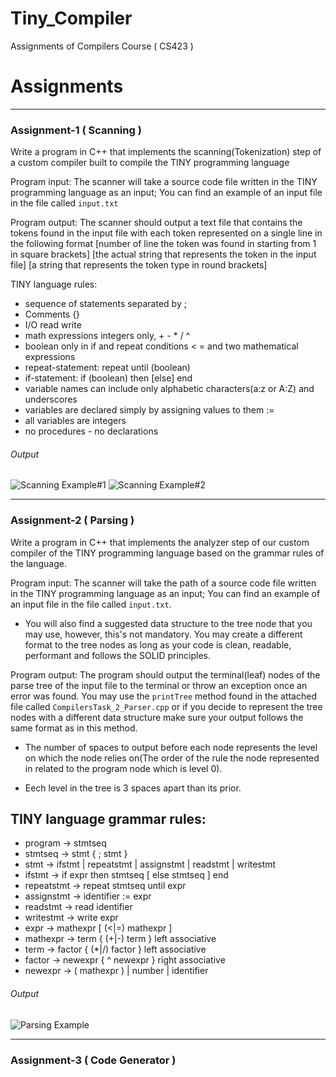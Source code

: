 # Tiny_Compiler
Assignments of Compilers Course ( CS423 )

# Assignments
***************************************************************************************************
### Assignment-1  ( Scanning )

Write a program in C++ that implements the scanning(Tokenization) step of a custom compiler built to compile the TINY programming language 

Program input: The scanner will take a source code file written in the TINY programming language as an input; You can find an example of an input file in the file called `input.txt` 

Program output: The scanner should output a text file that contains the tokens found in the input file with each token represented on a single line in the following format 
[number of line the token was found in starting from 1 in square brackets] [the actual string that represents the token in the input file] [a string that represents the token type in round brackets] 

TINY language rules:
- sequence of statements separated by ;
- Comments {}
- I/O read write
- math expressions integers only, + - * / ^
- boolean only in if and repeat conditions < = and two mathematical expressions
- repeat-statement: repeat until (boolean)
- if-statement: if (boolean) then [else] end
- variable names can include only alphabetic characters(a:z or A:Z) and underscores
- variables are declared simply by assigning values to them :=
- all variables are integers
- no procedures - no declarations

###### Output

![Scanning Example#1](https://user-images.githubusercontent.com/90295968/206789503-d179dbea-5b00-4109-af29-69971c83102d.jpg)
![Scanning Example#2](https://user-images.githubusercontent.com/90295968/206789484-f5c3ca2a-e6dd-48a9-91c9-269a868aac18.jpg)
***************************************************************************************************
### Assignment-2  ( Parsing )

Write a program in C++ that implements the analyzer step of our custom compiler of the TINY programming language based on the grammar rules of the language.

Program input: The scanner will take the path of a source code file written in the TINY programming language as an input; You can find an example of an input file in the file called `input.txt`.


- You will also find a suggested data structure to the tree node that you may use, however, this's not mandatory. You may create a different format to the tree nodes as long as your code is clean, readable, performant and follows the SOLID principles.

Program output: The program should output the terminal(leaf) nodes of the parse tree of the input file to the terminal or throw an exception once an error was found. You may use the `printTree` method found in the attached file called `CompilersTask_2_Parser.cpp` or if you decide to represent the tree nodes with a different data structure make sure your output follows the same format as in this method.

- The number of spaces to output before each node represents the level on which the node relies on(The order of the rule the node represented in related to the program node which is level 0).

- Eech level in the tree is 3 spaces apart than its prior.

## TINY language grammar rules:

- program -> stmtseq
- stmtseq -> stmt { ; stmt }
- stmt -> ifstmt | repeatstmt | assignstmt | readstmt | writestmt
- ifstmt -> if expr then stmtseq [ else stmtseq ] end
- repeatstmt -> repeat stmtseq until expr
- assignstmt -> identifier := expr
- readstmt -> read identifier
- writestmt -> write expr
- expr -> mathexpr [ (<|=) mathexpr ]
- mathexpr -> term { (+|-) term }    left associative
- term -> factor { (*|/) factor }    left associative
- factor -> newexpr { ^ newexpr }    right associative
- newexpr -> ( mathexpr ) | number | identifier

###### Output
![Parsing Example](https://user-images.githubusercontent.com/90295968/206790840-433aeaa6-56bf-4c74-89ae-dc41fce3b6ff.jpg)
***************************************************************************************************
### Assignment-3  ( Code Generator )



